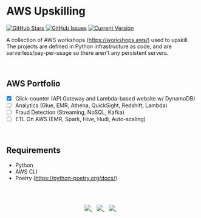 AWS Upskilling
============
[![GitHub Stars](https://img.shields.io/github/stars/jordanhoare/aws-upskilling.svg)](https://github.com/jordanhoare/aws-upskilling/stargazers) [![GitHub Issues](https://img.shields.io/github/issues/jordanhoare/aws-upskilling.svg)](https://github.com/jordanhoare/aws-upskilling/issues) [![Current Version](https://img.shields.io/badge/version-0.5.0-green.svg)](https://github.com/jordanhoare/aws-upskilling) 


A collection of AWS workshops (https://workshops.aws/) used to upskill.  The projects are defined in Python infrastructure as code, and are serverless/pay-per-usage so there aren't any persistent servers.   

</br>


## AWS Portfolio
- [x] Click-counter (API Gateway and Lambda-based website w/ DynamoDB)
- [ ] Analytics (Glue, EMR, Athena, QuickSight, Redshift, Lambda)
- [ ] Fraud Detection (Streaming, NoSQL, Kafka)
- [ ] ETL On AWS (EMR, Spark, Hive, Hudi, Auto-scaling)

</br>

## Requirements 
- Python 
- AWS CLI 
- Poetry (https://python-poetry.org/docs/)

</br>

</br>

<p align="center">
    <a href="https://www.linkedin.com/in/jordan-hoare/">
        <img src="https://img.shields.io/badge/LinkedIn-0077B5?style=for-the-badge&logo=linkedin&logoColor=white" />
    </a>&nbsp;&nbsp;
    <a href="https://www.kaggle.com/jordanhoare">
        <img src="https://img.shields.io/badge/Kaggle-20BEFF?style=for-the-badge&logo=Kaggle&logoColor=white" />
    </a>&nbsp;&nbsp;
    <a href="mailto:jordanhoare0@gmail.com">
        <img src="https://img.shields.io/badge/Gmail-D14836?style=for-the-badge&logo=gmail&logoColor=white" />
    </a>&nbsp;&nbsp;
</p>



